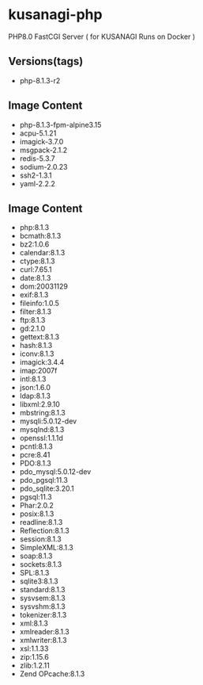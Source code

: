 # kusanagi-php
PHP8.0 FastCGI Server ( for KUSANAGI Runs on Docker )

## Versions(tags)
- php-8.1.3-r2

## Image Content
- php-8.1.3-fpm-alpine3.15
- acpu-5.1.21
- imagick-3.7.0
- msgpack-2.1.2
- redis-5.3.7
- sodium-2.0.23
- ssh2-1.3.1
- yaml-2.2.2

## Image Content
- php:8.1.3
- bcmath:8.1.3
- bz2:1.0.6
- calendar:8.1.3
- ctype:8.1.3
- curl:7.65.1
- date:8.1.3
- dom:20031129
- exif:8.1.3
- fileinfo:1.0.5
- filter:8.1.3
- ftp:8.1.3
- gd:2.1.0
- gettext:8.1.3
- hash:8.1.3
- iconv:8.1.3
- imagick:3.4.4
- imap:2007f
- intl:8.1.3
- json:1.6.0
- ldap:8.1.3
- libxml:2.9.10
- mbstring:8.1.3
- mysqli:5.0.12-dev
- mysqlnd:8.1.3
- openssl:1.1.1d
- pcntl:8.1.3
- pcre:8.41
- PDO:8.1.3
- pdo_mysql:5.0.12-dev
- pdo_pgsql:11.3
- pdo_sqlite:3.20.1
- pgsql:11.3
- Phar:2.0.2
- posix:8.1.3
- readline:8.1.3
- Reflection:8.1.3
- session:8.1.3
- SimpleXML:8.1.3
- soap:8.1.3
- sockets:8.1.3
- SPL:8.1.3
- sqlite3:8.1.3
- standard:8.1.3
- sysvsem:8.1.3
- sysvshm:8.1.3
- tokenizer:8.1.3
- xml:8.1.3
- xmlreader:8.1.3
- xmlwriter:8.1.3
- xsl:1.1.33
- zip:1.15.6
- zlib:1.2.11
- Zend OPcache:8.1.3


